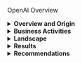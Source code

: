 OpenAI Overview
<details>
<summary><strong>Overview and Origin</strong></summary>
Name of Company: OpenAI
Incorporation Date: December 11, 2015
Founders: Elon Musk, Sam Altman, Greg Brockman, Ilya Sutskever, Wojciech Zaremba, John Schulman
Idea Origin:
The concept for OpenAI originated from a desire to develop artificial general intelligence (AGI) in a manner that is safe and beneficial for humanity. Concerns about the potential risks of AGI motivated the founders to ensure its development aligns with human values.
Funding:
OpenAI was initially funded with a $1 billion commitment from its founders and investors. Significant funding includes a $1 billion investment from Microsoft in 2019. The company has also received support from various venture capital firms and tech partnerships.
</details>
<details>
<summary><strong>Business Activities</strong></summary>
Problem Statement:
OpenAI's mission is to ensure that AGI benefits all of humanity by advancing AI technologies and researching their safety and alignment with human values.
Target Customer:
Technology companies, researchers, and developers, with applications across various industries such as technology, healthcare, and finance.
Unique Value Proposition:
OpenAI is distinguished by its commitment to creating safe and beneficial AGI. Their AI models, including GPT-4, offer superior natural language understanding and generation due to their scale and extensive training data.
Technologies Used:
Large-scale neural networks, particularly the GPT series, which are trained using vast datasets and advanced machine learning techniques. They also utilize reinforcement learning and unsupervised learning methods.
</details>
<details>
<summary><strong>Landscape</strong></summary>
Industry Field: Artificial Intelligence (AI) and Machine Learning (ML)
Trends and Innovations:
Trends include deep learning, large language models, advancements in natural language processing (NLP), and reinforcement learning. Innovations such as transformer architectures and pre-trained models have significantly impacted the field.
Major Competitors:
Key competitors include Google DeepMind, Microsoft Research, IBM Watson, and Amazon Web Services (AWS) AI, among others.
</details>
<details>
<summary><strong>Results</strong></summary>
Business Impact:
OpenAI has significantly influenced AI research and industry applications. Their models, especially GPT-3 and GPT-4, have set new standards in natural language processing and are widely used across various applications.
Core Metrics:
Important metrics include model performance (accuracy, fluency, relevance), research impact (citations, publications), and adoption rates (API usage, partnerships). OpenAI’s models are noted for their high performance and broad adoption.
Competitive Performance:
OpenAI is a leading player in the AI field, maintaining a competitive edge through innovative research, extensive training data, and strong industry partnerships.
</details>
<details>
<summary><strong>Recommendations</strong></summary>
Suggested Products/Services:
Developing specialized AI models for niche industries or creating tools to enhance AI interpretability and transparency. Expanding efforts in AI ethics and governance could also be beneficial.
Benefit Analysis:
Specialized models or tools could address specific industry needs and capture new market segments. Enhancing transparency and governance would strengthen OpenAI’s mission to ensure safe and beneficial AI.
Technology Utilization:
New products could leverage explainable AI, domain-specific training data, and collaborative filtering techniques. Exploring emerging technologies like quantum computing could be considered for future development.
Technology Appropriateness:
These technologies would help address gaps in AI transparency and domain-specific applications, ensuring OpenAI remains a leader in responsible and innovative AI development.
</details>
